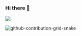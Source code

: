 ### Hi there 👋

<a href="https://google.com](https://www.linkedin.com/in/jr-duarte/">
  <image src="https://user-images.githubusercontent.com/32375670/193370377-c873814f-a3b1-4cbe-a8c7-e4120693ef62.svg" />
</a>

![github-contribution-grid-snake](https://user-images.githubusercontent.com/32375670/193370172-461492cf-2256-4d7d-923f-3e41fc51f758.svg)
